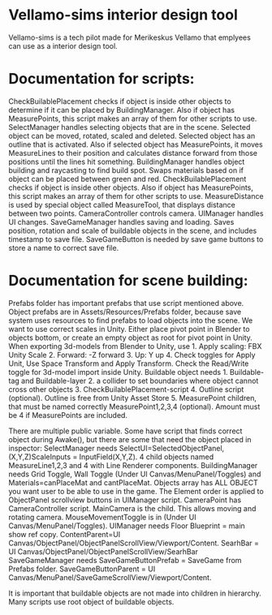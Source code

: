 # Vellamo-sims interior design tool
Vellamo-sims is a tech pilot made for Merikeskus Vellamo that emplyees can use as a interior design tool. 

# Documentation for scripts:
CheckBuilablePlacement checks if object is inside other objects to determine if it can be placed by BuildingManager. Also if object has MeasurePoints, this script makes an array of them for other scripts to use.
SelectManager handles selecting objects that are in the scene. Selected object can be moved, rotated, scaled and deleted. Selected object has an outline that is activated. Also if selected object has MeasurePoints, it moves MeasureLines to their position and calculates distance forward from those positions until the lines hit something.
BuildingManager handles object building and raycasting to find build spot. Swaps materials based on if object can be placed between green and red.
CheckBuilablePlacement checks if object is inside other objects. Also if object has MeasurePoints, this script makes an array of them for other scripts to use.
MeasureDistance is used by special object called MeasureTool, that displays distance between two points.
CameraController controls camera.
UIManager handles UI changes.
SaveGameManager handles saving and loading. Saves position, rotation and scale of buildable objects in the scene, and includes timestamp to save file.
SaveGameButton is needed by save game buttons to store a name to correct save file.

# Documentation for scene building:
Prefabs folder has important prefabs that use script mentioned above. Object prefabs are in Assets/Resources/Prefabs folder, because save system uses resources to find prefabs to load objects into the scene. 
We want to use correct scales in Unity. Either place pivot point in Blender to objects bottom, or create an empty object as root for pivot point in Unity. When exporting 3d-models from Blender to Unity, use 1. Apply scaling: FBX Unity Scale 2. Forward: -Z forward 3. Up: Y up 4. Check toggles for Apply Unit, Use Space Transform and Apply Transform. Check the Read/Write toggle for 3d-model import inside Unity.
Buildable object needs 1. Buildable-tag and Buildable-layer 2. a collider to set boundaries where object cannot cross other objects 3. CheckBuilablePlacement-script 4. Outline script (optional). Outline is free from Unity Asset Store 5. MeasurePoint children, that must be named correctly MeasurePoint1,2,3,4 (optional). Amount must be 4 if MeasurePoints are included.

There are multiple public variable. Some have script that finds correct object during Awake(), but there are some that need the object placed in inspector:
SelectManager needs SelectUI=SelectedObjectPanel, (X,Y,Z)ScaleInputs = InputField(X,Y,Z). 4 child objects named MeasureLine1,2,3 and 4 with Line Renderer components.
BuildingManager needs Grid Toggle, Wall Toggle (Under UI Canvas/MenuPanel/Toggles) and Materials=canPlaceMat and cantPlaceMat. Objects array has ALL OBJECT you want user to be able to use in the game. The Element order is applied to ObjectPanel scrollview buttons in UIManager script.
CameraPoint has CameraController script. MainCamera is the child. This allows moving and rotating camera. MouseMovementToggle is in (Under UI Canvas/MenuPanel/Toggles).
UIManager needs Floor Blueprint = main show ref copy. ContentParent=UI Canvas/ObjectPanel/ObjectPanelScrollView/Viewport/Content. SearhBar = UI Canvas/ObjectPanel/ObjectPanelScrollView/SearhBar
SaveGameManager needs SaveGameButtonPrefab = SaveGame from Prefabs folder. SaveGameButtonParent = UI Canvas/MenuPanel/SaveGameScrollView/Viewport/Content.

It is important that buildable objects are not made into children in hierarchy. Many scripts use root object of buildable objects.
